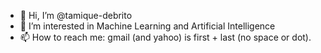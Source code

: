 - 👋 Hi, I’m @tamique-debrito
- 👀 I’m interested in Machine Learning and Artificial Intelligence
- 📫 How to reach me: gmail (and yahoo) is first + last (no space or dot).

<!---
tamique-debrito/tamique-debrito is a ✨ special ✨ repository because its `README.md` (this file) appears on your GitHub profile.
You can click the Preview link to take a look at your changes.
--->

